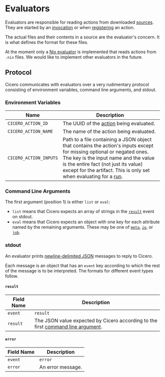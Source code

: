 # Evaluators

Evaluators are responsible for reading actions from downloaded [sources](source.md).
They are started by an [invocation](invocation.md) or when [registering](action.md#registration) an action.

The actual files and their contents in a source are the evaluator's concern.
It is what defines the format for these files.

At the moment only a [Nix evaluator](evaluators/nix.md) is implemented that reads actions from `.nix` files.
We would like to implement other evaluators in the future.

## Protocol

Cicero communicates with evaluators over a very rudimentary protocol
consisting of environment variables, command line arguments, and stdout.

### Environment Variables

| Name                   | Description                                                                                                                                                                                           |
|------------------------|-------------------------------------------------------------------------------------------------------------------------------------------------------------------------------------------------------|
| `CICERO_ACTION_ID`     | The UUID of the [action](action.md) being evaluated.                                                                                                                                                  |
| `CICERO_ACTION_NAME`   | The name of the action being evaluated.                                                                                                                                                               |
| `CICERO_ACTION_INPUTS` | Path to a file containing a JSON object that contains the action's inputs except for missing optional or negated ones. The key is the input name and the value is the entire fact (not just its value) except for the artifact. This is only set when evaluating for a [run](run.md). |

### Command Line Arguments

The first argument (position 1) is either `list` or `eval`:

- `list` means that Cicero expects an array of strings in the [`result`](#result) event on stdout.
- `eval` means that Cicero expects an object with one key for each attribute named by the remaining arguments.
	These may be one of [`meta`](action.md#meta), [`io`](action.md#io), or [`job`](action.md#job).

### stdout

An evaluator prints [newline-delimited JSON](https://jsonlines.org) messages to reply to Cicero.

Each message is an object that has an `event` key according to which the rest of the message
is to be interpreted. The formats for different event types follow.

#### `result`

| Field Name | Description                                                                                                |
|------------|------------------------------------------------------------------------------------------------------------|
| `event`    | `result`                                                                                                   |
| `result`   | The JSON value expected by Cicero according to the first [command line argument](#command-line-arguments). |

#### `error`

| Field Name | Description       |
|------------|-------------------|
| `event`    | `error`           |
| `error`    | An error message. |
